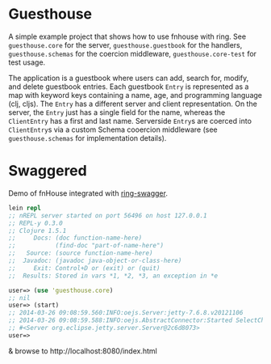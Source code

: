 # Guesthouse

A simple example project that shows how to use fnhouse with ring.  See
`guesthouse.core` for the server, `guesthouse.guestbook` for the handlers,
`guesthouse.schemas` for the coercion middleware, `guesthouse.core-test` for
test usage.

The application is a guestbook where users can add, search for, modify, and
delete guestbook entries.  Each guestbook `Entry` is represented as a map with
keyword keys containing a name, age, and programming language (clj, cljs).  The
`Entry` has a different server and client representation.  On the server, the
`Entry` just has a single field for the name, whereas the `ClientEntry` has a
first and last name.  Serverside `Entry`s are coerced into `ClientEntry`s via a
custom Schema cooercion middleware (see `guesthouse.schemas` for implementation
details).

# Swaggered

Demo of fnHouse integrated with [ring-swagger](https://github.com/metosin/ring-swagger).

```clojure
lein repl
;; nREPL server started on port 56496 on host 127.0.0.1
;; REPL-y 0.3.0
;; Clojure 1.5.1
;;     Docs: (doc function-name-here)
;;           (find-doc "part-of-name-here")
;;   Source: (source function-name-here)
;;  Javadoc: (javadoc java-object-or-class-here)
;;     Exit: Control+D or (exit) or (quit)
;;  Results: Stored in vars *1, *2, *3, an exception in *e

user=> (use 'guesthouse.core)
;; nil
user=> (start)
;; 2014-03-26 09:08:59.560:INFO:oejs.Server:jetty-7.6.8.v20121106
;; 2014-03-26 09:08:59.588:INFO:oejs.AbstractConnector:Started SelectChannelConnector@0.0.0.0:8080
;; #<Server org.eclipse.jetty.server.Server@2c6d8073>
user=>
```
& browse to http://localhost:8080/index.html

